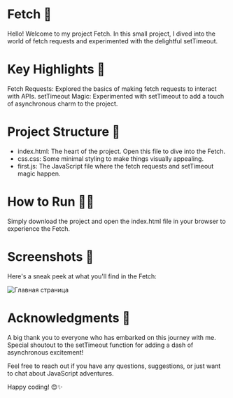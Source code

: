# Fetch 🚀

Hello! Welcome to my project Fetch. In this small project, I dived into the world of fetch requests and experimented with the delightful setTimeout.

# Key Highlights 🌟

Fetch Requests: Explored the basics of making fetch requests to interact with APIs.
setTimeout Magic: Experimented with setTimeout to add a touch of asynchronous charm to the project.

# Project Structure 📁

- index.html: The heart of the project. Open this file to dive into the Fetch.
- css.css: Some minimal styling to make things visually appealing.
- first.js: The JavaScript file where the fetch requests and setTimeout magic happen.

# How to Run 🏃‍♂️
Simply download the project and open the index.html file in your browser to experience the Fetch.

# Screenshots 📸
Here's a sneak peek at what you'll find in the Fetch:

![Главная страница](https://sun9-47.userapi.com/impg/lcp6cnn5yoa0-fBNZ4ovcUb9F4CsVaJLTiXhVQ/cby6GXju1fQ.jpg?size=1350x384&quality=96&sign=5a2626ea3e5d249bf969be8e5de8aad7&type=album)

# Acknowledgments 🙌
A big thank you to everyone who has embarked on this journey with me. Special shoutout to the setTimeout function for adding a dash of asynchronous excitement!

Feel free to reach out if you have any questions, suggestions, or just want to chat about JavaScript adventures.

Happy coding! 😊✨
